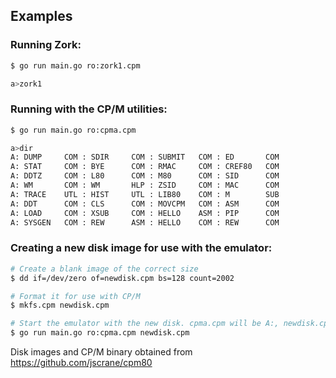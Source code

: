 ## Examples

### Running Zork:
```sh
$ go run main.go ro:zork1.cpm

a>zork1
```

### Running with the CP/M utilities:
```sh
$ go run main.go ro:cpma.cpm

a>dir
A: DUMP     COM : SDIR     COM : SUBMIT   COM : ED       COM
A: STAT     COM : BYE      COM : RMAC     COM : CREF80   COM
A: DDTZ     COM : L80      COM : M80      COM : SID      COM
A: WM       COM : WM       HLP : ZSID     COM : MAC      COM
A: TRACE    UTL : HIST     UTL : LIB80    COM : M        SUB
A: DDT      COM : CLS      COM : MOVCPM   COM : ASM      COM
A: LOAD     COM : XSUB     COM : HELLO    ASM : PIP      COM
A: SYSGEN   COM : REW      ASM : HELLO    COM : REW      COM
```

### Creating a new disk image for use with the emulator:
```sh
# Create a blank image of the correct size
$ dd if=/dev/zero of=newdisk.cpm bs=128 count=2002

# Format it for use with CP/M
$ mkfs.cpm newdisk.cpm

# Start the emulator with the new disk. cpma.cpm will be A:, newdisk.cpm will be B:
$ go run main.go ro:cpma.cpm newdisk.cpm
```

Disk images and CP/M binary obtained from https://github.com/jscrane/cpm80

